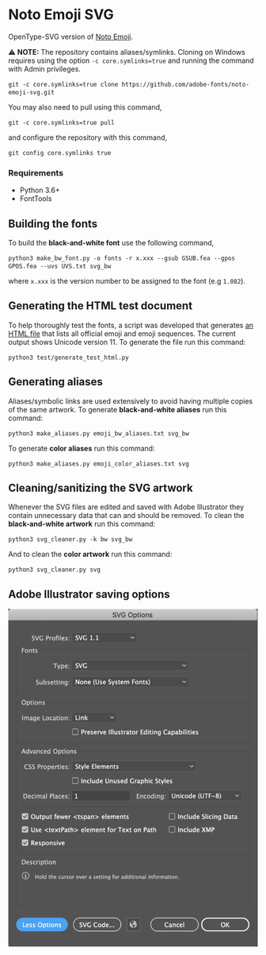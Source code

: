 # Noto Emoji SVG

OpenType-SVG version of [Noto Emoji](https://github.com/googlefonts/noto-emoji).

:warning: **NOTE:** The repository contains aliases/symlinks. Cloning on Windows
requires using the option `-c core.symlinks=true` and running the command with
Admin privileges.

	git -c core.symlinks=true clone https://github.com/adobe-fonts/noto-emoji-svg.git

You may also need to pull using this command,

	git -c core.symlinks=true pull

and configure the repository with this command,

	git config core.symlinks true


### Requirements

* Python 3.6+
* FontTools


## Building the fonts

To build the **black-and-white font** use the following command,

	python3 make_bw_font.py -o fonts -r x.xxx --gsub GSUB.fea --gpos GPOS.fea --uvs UVS.txt svg_bw

where `x.xxx` is the version number to be assigned to the font (e.g `1.082`).


## Generating the HTML test document

To help thoroughly test the fonts, a script was developed that generates
[an HTML file](test.html) that lists all official emoji and emoji sequences.
The current output shows Unicode version 11. To generate the file run this command:

	python3 test/generate_test_html.py


## Generating aliases

Aliases/symbolic links are used extensively to avoid having multiple copies of the
same artwork. To generate **black-and-white aliases** run this command:

	python3 make_aliases.py emoji_bw_aliases.txt svg_bw

To generate **color aliases** run this command:

	python3 make_aliases.py emoji_color_aliases.txt svg


## Cleaning/sanitizing the SVG artwork

Whenever the SVG files are edited and saved with Adobe Illustrator they contain
unnecessary data that can and should be removed. To clean the **black-and-white
artwork** run this command:

	python3 svg_cleaner.py -k bw svg_bw

And to clean the **color artwork** run this command:

	python3 svg_cleaner.py svg


## Adobe Illustrator saving options

![SVG save options](Ai_save_options.png)
